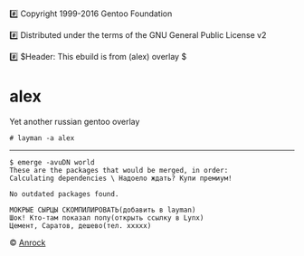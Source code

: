:hash: Copyright 1999-2016 Gentoo Foundation

:hash: Distributed under the terms of the GNU General Public License v2

:hash: $Header: This ebuild is from (alex) overlay $

# alex
Yet another russian gentoo overlay

` # layman -a alex `

---
```
$ emerge -avuDN world
These are the packages that would be merged, in order:
Calculating dependencies \ Надоело ждать? Купи премиум!

No outdated packages found.

МОКРЫЕ СЫРЦЫ СКОМПИЛИРОВАТЬ(добавить в layman)
Шок! Кто-там показал попу(открыть ссылку в Lynx)
Цемент, Саратов, дешево(тел. ххххх)
```
:copyright: [Anrock](http://welinux.ru/post/5268/#cmnt100327)
